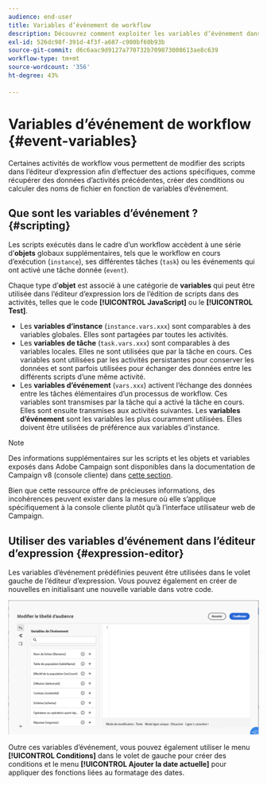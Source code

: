 ```yaml
---
audience: end-user
title: Variables d’événement de workflow
description: Découvrez comment exploiter les variables d’événement dans vos workflows.
exl-id: 526dc98f-391d-4f3f-a687-c980bf60b93b
source-git-commit: d6c6aac9d9127a770732b709873008613ae8c639
workflow-type: tm+mt
source-wordcount: '356'
ht-degree: 43%

---
```


# Variables d’événement de workflow {#event-variables}

Certaines activités de workflow vous permettent de modifier des scripts dans l’éditeur d’expression afin d’effectuer des actions spécifiques, comme récupérer des données d’activités précédentes, créer des conditions ou calculer des noms de fichier en fonction de variables d’événement.

## Que sont les variables d’événement ? {#scripting}

Les scripts exécutés dans le cadre d’un workflow accèdent à une série d’**objets** globaux supplémentaires, tels que le workflow en cours d’exécution (`instance`), ses différentes tâches (`task`) ou les événements qui ont activé une tâche donnée (`event`).

Chaque type d’**objet** est associé à une catégorie de **variables** qui peut être utilisée dans l’éditeur d’expression lors de l’édition de scripts dans des activités, telles que le code **[!UICONTROL JavaScript]** ou le **[!UICONTROL Test]**.

* Les **variables d’instance** (`instance.vars.xxx`) sont comparables à des variables globales. Elles sont partagées par toutes les activités.
* Les **variables de tâche** (`task.vars.xxx`) sont comparables à des variables locales. Elles ne sont utilisées que par la tâche en cours. Ces variables sont utilisées par les activités persistantes pour conserver les données et sont parfois utilisées pour échanger des données entre les différents scripts d’une même activité.
* Les **variables d’événement** (`vars.xxx`) activent l’échange des données entre les tâches élémentaires d’un processus de workflow. Ces variables sont transmises par la tâche qui a activé la tâche en cours. Elles sont ensuite transmises aux activités suivantes. Les **variables d’événement** sont les variables les plus couramment utilisées. Elles doivent être utilisées de préférence aux variables d’instance.

>[!NOTE]
>
>Des informations supplémentaires sur les scripts et les objets et variables exposés dans Adobe Campaign sont disponibles dans la documentation de Campaign v8 (console cliente) dans [cette section](https://experienceleague.adobe.com/fr/docs/campaign/automation/workflows/advanced-management/javascript-scripts-and-templates).
>
>Bien que cette ressource offre de précieuses informations, des incohérences peuvent exister dans la mesure où elle s’applique spécifiquement à la console cliente plutôt qu’à l’interface utilisateur web de Campaign.

## Utiliser des variables d’événement dans l’éditeur d’expression {#expression-editor}

Les variables d’événement prédéfinies peuvent être utilisées dans le volet gauche de l’éditeur d’expression. Vous pouvez également en créer de nouvelles en initialisant une nouvelle variable dans votre code.

![Capture d’écran affichant les variables d’événement prédéfinies dans le volet de gauche de l’éditeur d’expression](assets/event-variables.png)

Outre ces variables d’événement, vous pouvez également utiliser le menu **[!UICONTROL Conditions]** dans le volet de gauche pour créer des conditions et le menu **[!UICONTROL Ajouter la date actuelle]** pour appliquer des fonctions liées au formatage des dates.